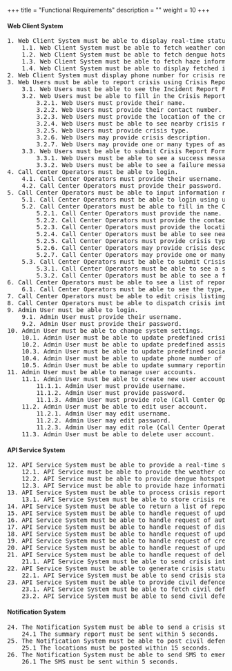 +++
title = "Functional Requirements"
description = ""
weight = 10
+++

#### Web Client System
<pre class="white">
1. Web Client System must be able to display real-time status update on a map of Singapore.
    1.1. Web Client System must be able to fetch weather conditions.
    1.2. Web Client System must be able to fetch dengue hotspot information.
    1.3. Web Client System must be able to fetch haze information.
    1.4. Web Client System must be able to display fetched information on a map of Singapore.
2. Web Client System must display phone number for crisis report.
3. Web Users must be able to report crisis using Crisis Report Form.
    3.1. Web Users must be able to see the Incident Report Form in the Crisis Report Page.
    3.2. Web Users must be able to fill in the Crisis Report Form.
        3.2.1. Web Users must provide their name.
        3.2.2. Web Users must provide their contact number.
        3.2.3. Web Users must provide the location of the crisis.
        3.2.4. Web Users must be able to see nearby crisis reported on the same day upon entering location.
        3.2.5. Web Users must provide crisis type.
        3.2.6. Web Users may provide crisis description.
        3.2.7. Web Users may provide one or many types of assistance required, i.e. emergency ambulance, rescue and evacuation, fire-fighting and gas leak control.
    3.3. Web Users must be able to submit Crisis Report Form.
        3.3.1. Web Users must be able to see a success message when submit succeeds.
        3.3.2. Web Users must be able to see a failure message when submit fails.
4. Call Center Operators must be able to login.
    4.1. Call Center Operators must provide their username.
    4.2. Call Center Operators must provide their password.
5. Call Center Operators must be able to input information received from calls.
    5.1. Call Center Operators must be able to login using username and password.
    5.2. Call Center Operators must be able to fill in the Crisis Report Form.
        5.2.1. Call Center Operators must provide the name.
        5.2.2. Call Center Operators must provide the contact number.
        5.2.3. Call Center Operators must provide the location of the crisis.
        5.2.4. Call Center Operators must be able to see nearby crisis reported on the same day upon entering location.
        5.2.5. Call Center Operators must provide crisis type.
        5.2.6. Call Center Operators may provide crisis description.
        5.2.7. Call Center Operators may provide one or many types of assistance required, i.e. emergency ambulance, rescue and evacuation, fire-fighting and gas leak control.
    5.3. Call Center Operators must be able to submit Crisis Report Form.
        5.3.1. Call Center Operators must be able to see a success message when submit succeeds.
        5.3.2. Call Center Operators must be able to see a failure message when submit fails.
6. Call Center Operators must be able to see a list of reported crisis.
    6.1. Call Center Operators must be able to see the type, location, status (active, dispatched, resolved) of each crisis listing.
7. Call Center Operators must be able to edit crisis listing information.
8. Call Center Operators must be able to dispatch crisis interventions for a crisis listing.
9. Admin User must be able to login.
    9.1. Admin User must provide their username.
    9.2. Admin User must provide their password.
10. Admin User must be able to change system settings.
    10.1. Admin User must be able to update predefined crisis type.
    10.2. Admin User must be able to update predefined assistance type.
    10.3. Admin User must be able to update predefined social media account.
    10.4. Admin User must be able to update phone number of emergency agencies.
    10.5. Admin User must be able to update summary reporting Email.
11. Admin User must be able to manage user accounts.
    11.1. Admin User must be able to create new user account.
        11.1.1. Admin User must provide username.
        11.1.2. Admin User must provide password.
        11.1.3. Admin User must provide role (Call Center Operator or Admin User).
    11.2. Admin User must be able to edit user account.
        11.2.1. Admin User may edit username.
        11.2.2. Admin User may edit password.
        11.2.3. Admin User may edit role (Call Center Operator or Admin User).
    11.3. Admin User must be able to delete user account.
</pre>

#### API Service System
<pre class="white">
12. API Service System must be able to provide a real-time status update of Singapore.
    12.1. API Service must be able to provide the weather conditions.
    12.2. API Service must be able to provide dengue hotspots as coordinates.
    12.3. API Service must be able to provide haze information as numeric values.
13. API Service System must be able to process crisis report.
    13.1. API Service System must be able to store crisis report into database.
14. API Service System must be able to return a list of reported crisis.
15. API Service System must be able to handle request of updating crisis listing information.
16. API Service System must be able to handle request of authenticating user with username and password.
17. API Service System must be able to handle request of dispatching crisis interventions.
18. API Service System must be able to handle request of updating system settings.
19. API Service System must be able to handle request of creating new user account.
20. API Service System must be able to handle request of updating user account.
21. API Service System must be able to handle request of deleting user account.
    21.1. API Service System must be able to send crisis interventions request to Notification System.
22. API Service System must be able to generate crisis status summary report every 30 minutes.
    22.1. API Service System must be able to send crisis status summary report to Notification System.
23. API Service System must be able to provide civil defence shelter locations.
    23.1. API Service System must be able to fetch civil defence shelter locations.
    23.2. API Service System must be able to send civil defence shelter locations to Notification System.
</pre>

#### Notification System
<pre class="white">
24. The Notification System must be able to send a crisis status summary report to Prime Minister’s Office through Email.
    24.1 The summary report must be sent within 5 seconds.
25. The Notification System must be able to post civil defence shelter locations to Facebook and Twitter.
    25.1 The locations must be posted within 15 seconds.
26. The Notification System must be able to send SMS to emergency agencies.
    26.1 The SMS must be sent within 5 seconds.
</pre>
